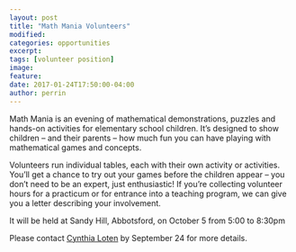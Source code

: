 ```yaml
---
layout: post
title: "Math Mania Volunteers"
modified:
categories: opportunities
excerpt:
tags: [volunteer position]
image: 
feature: 
date: 2017-01-24T17:50:00-04:00
author: perrin
---
```


Math Mania is an evening of mathematical demonstrations, puzzles and hands-on activities for elementary school children. It’s designed to show children – and their parents – how much fun you can have playing with mathematical games and concepts. 

Volunteers run individual tables, each with their own activity or activities. You’ll get a chance to try out your games before the children appear – you don’t need to be an expert, just enthusiastic! If you’re collecting volunteer hours for a practicum or for entrance into a teaching program, we can give you a letter describing your involvement.

It will be held at Sandy Hill, Abbotsford, on October 5 from 5:00 to 8:30pm

Please contact <a href="mailto:math.mania@ufv.ca">Cynthia Loten</a> by September 24 for more details.
